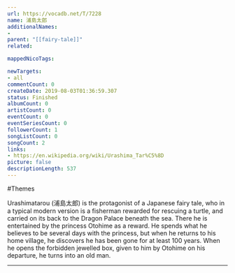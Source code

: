 ```yaml
---
url: https://vocadb.net/T/7228
name: 浦島太郎
additionalNames: 
- 
parent: "[[fairy-tale]]"
related:

mappedNicoTags:

newTargets:
- all
commentCount: 0
createDate: 2019-08-03T01:36:59.307
status: Finished
albumCount: 0
artistCount: 0
eventCount: 0
eventSeriesCount: 0
followerCount: 1
songListCount: 0
songCount: 2
links: 
- https://en.wikipedia.org/wiki/Urashima_Tar%C5%8D
picture: false
descriptionLength: 537
---
```


#Themes

Urashimatarou (浦島太郎) is the protagonist of a Japanese fairy tale, who in a typical modern version is a fisherman rewarded for rescuing a turtle, and carried on its back to the Dragon Palace beneath the sea. There he is entertained by the princess Otohime as a reward. He spends what he believes to be several days with the princess, but when he returns to his home village, he discovers he has been gone for at least 100 years. When he opens the forbidden jewelled box, given to him by Otohime on his departure, he turns into an old man.

---


